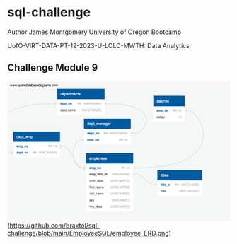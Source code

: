 # sql-challenge
Author James Montgomery University of Oregon Bootcamp

UofO-VIRT-DATA-PT-12-2023-U-LOLC-MWTH: Data Analytics

## Challenge Module 9

![Entity Relationship Diagram of EmployeeSQL](/EmployeeSQL/employee_ERD.png?raw=true "Title")
(https://github.com/braxtol/sql-challenge/blob/main/EmployeeSQL/employee_ERD.png)
